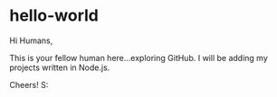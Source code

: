 # hello-world
Hi Humans,

This is your fellow human here...exploring GitHub. I will be adding my projects written in Node.js. 

Cheers!
S:

